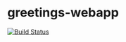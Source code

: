 # greetings-webapp
[![Build Status](https://app.travis-ci.com/Ishmael-sikhikhi/greeting-webapp-1.svg?branch=main)](https://app.travis-ci.com/Ishmael-sikhikhi/greeting-webapp-1)
